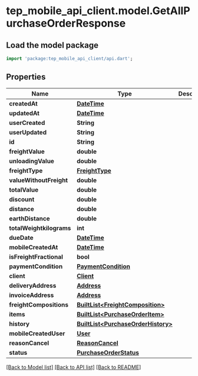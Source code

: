 # tep_mobile_api_client.model.GetAllPurchaseOrderResponse

## Load the model package
```dart
import 'package:tep_mobile_api_client/api.dart';
```

## Properties
Name | Type | Description | Notes
------------ | ------------- | ------------- | -------------
**createdAt** | [**DateTime**](DateTime.md) |  | [optional] 
**updatedAt** | [**DateTime**](DateTime.md) |  | [optional] 
**userCreated** | **String** |  | [optional] 
**userUpdated** | **String** |  | [optional] 
**id** | **String** |  | [optional] 
**freightValue** | **double** |  | [optional] 
**unloadingValue** | **double** |  | [optional] 
**freightType** | [**FreightType**](FreightType.md) |  | [optional] 
**valueWithoutFreight** | **double** |  | [optional] 
**totalValue** | **double** |  | [optional] 
**discount** | **double** |  | [optional] 
**distance** | **double** |  | [optional] 
**earthDistance** | **double** |  | [optional] 
**totalWeightkilograms** | **int** |  | [optional] 
**dueDate** | [**DateTime**](DateTime.md) |  | [optional] 
**mobileCreatedAt** | [**DateTime**](DateTime.md) |  | [optional] 
**isFreightFractional** | **bool** |  | [optional] 
**paymentCondition** | [**PaymentCondition**](PaymentCondition.md) |  | [optional] 
**client** | [**Client**](Client.md) |  | [optional] 
**deliveryAddress** | [**Address**](Address.md) |  | [optional] 
**invoiceAddress** | [**Address**](Address.md) |  | [optional] 
**freightCompositions** | [**BuiltList&lt;FreightComposition&gt;**](FreightComposition.md) |  | [optional] 
**items** | [**BuiltList&lt;PurchaseOrderItem&gt;**](PurchaseOrderItem.md) |  | [optional] 
**history** | [**BuiltList&lt;PurchaseOrderHistory&gt;**](PurchaseOrderHistory.md) |  | [optional] 
**mobileCreatedUser** | [**User**](User.md) |  | [optional] 
**reasonCancel** | [**ReasonCancel**](ReasonCancel.md) |  | [optional] 
**status** | [**PurchaseOrderStatus**](PurchaseOrderStatus.md) |  | [optional] 

[[Back to Model list]](../README.md#documentation-for-models) [[Back to API list]](../README.md#documentation-for-api-endpoints) [[Back to README]](../README.md)


